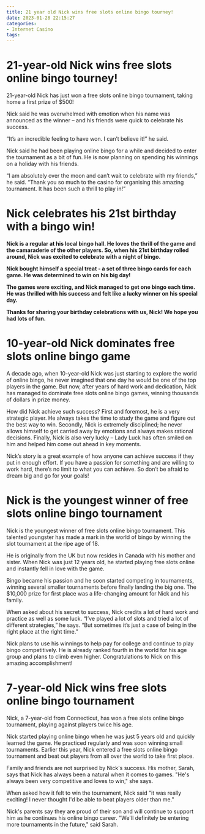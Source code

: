 ```yaml
---
title: 21 year old Nick wins free slots online bingo tourney!
date: 2023-01-28 22:15:27
categories:
- Internet Casino
tags:
---
```



#  21-year-old Nick wins free slots online bingo tourney!

21-year-old Nick has just won a free slots online bingo tournament, taking home a first prize of $500!

Nick said he was overwhelmed with emotion when his name was announced as the winner – and his friends were quick to celebrate his success.

“It’s an incredible feeling to have won. I can’t believe it!” he said.

Nick said he had been playing online bingo for a while and decided to enter the tournament as a bit of fun. He is now planning on spending his winnings on a holiday with his friends.

“I am absolutely over the moon and can’t wait to celebrate with my friends,” he said. “Thank you so much to the casino for organising this amazing tournament. It has been such a thrill to play in!”

#  Nick celebrates his 21st birthday with a bingo win!

__Nick is a regular at his local bingo hall. He loves the thrill of the game and the camaraderie of the other players. So, when his 21st birthday rolled around, Nick was excited to celebrate with a night of bingo.__

__Nick bought himself a special treat - a set of three bingo cards for each game. He was determined to win on his big day!__

__The games were exciting, and Nick managed to get one bingo each time. He was thrilled with his success and felt like a lucky winner on his special day.__

__Thanks for sharing your birthday celebrations with us, Nick! We hope you had lots of fun.__

#  10-year-old Nick dominates free slots online bingo game

A decade ago, when 10-year-old Nick was just starting to explore the world of online bingo, he never imagined that one day he would be one of the top players in the game. But now, after years of hard work and dedication, Nick has managed to dominate free slots online bingo games, winning thousands of dollars in prize money.

How did Nick achieve such success? First and foremost, he is a very strategic player. He always takes the time to study the game and figure out the best way to win. Secondly, Nick is extremely disciplined; he never allows himself to get carried away by emotions and always makes rational decisions. Finally, Nick is also very lucky – Lady Luck has often smiled on him and helped him come out ahead in key moments.

Nick’s story is a great example of how anyone can achieve success if they put in enough effort. If you have a passion for something and are willing to work hard, there’s no limit to what you can achieve. So don’t be afraid to dream big and go for your goals!

#  Nick is the youngest winner of free slots online bingo tournament

Nick is the youngest winner of free slots online bingo tournament. This talented youngster has made a mark in the world of bingo by winning the slot tournament at the ripe age of 18.

He is originally from the UK but now resides in Canada with his mother and sister. When Nick was just 12 years old, he started playing free slots online and instantly fell in love with the game.

Bingo became his passion and he soon started competing in tournaments, winning several smaller tournaments before finally landing the big one. The $10,000 prize for first place was a life-changing amount for Nick and his family.

When asked about his secret to success, Nick credits a lot of hard work and practice as well as some luck. “I’ve played a lot of slots and tried a lot of different strategies,” he says. “But sometimes it’s just a case of being in the right place at the right time.”

Nick plans to use his winnings to help pay for college and continue to play bingo competitively. He is already ranked fourth in the world for his age group and plans to climb even higher. Congratulations to Nick on this amazing accomplishment!

#  7-year-old Nick wins free slots online bingo tournament

Nick, a 7-year-old from Connecticut, has won a free slots online bingo tournament, playing against players twice his age.

Nick started playing online bingo when he was just 5 years old and quickly learned the game. He practiced regularly and was soon winning small tournaments. Earlier this year, Nick entered a free slots online bingo tournament and beat out players from all over the world to take first place.

Family and friends are not surprised by Nick's success. His mother, Sarah, says that Nick has always been a natural when it comes to games. "He's always been very competitive and loves to win," she says.

When asked how it felt to win the tournament, Nick said "it was really exciting! I never thought I'd be able to beat players older than me."

Nick's parents say they are proud of their son and will continue to support him as he continues his online bingo career. "We'll definitely be entering more tournaments in the future," said Sarah.